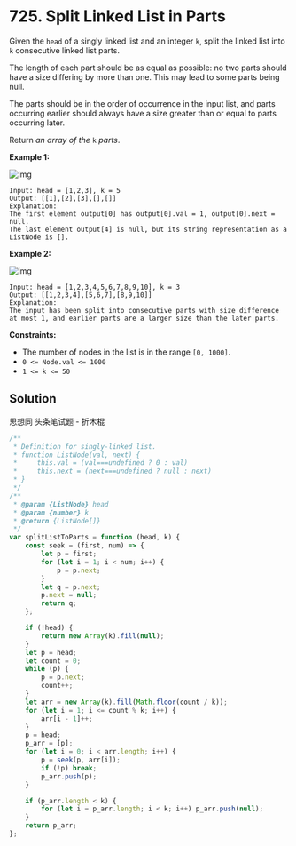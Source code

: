 # 725. Split Linked List in Parts

Given the `head` of a singly linked list and an integer `k`, split the linked list into `k` consecutive linked list parts.

The length of each part should be as equal as possible: no two parts should have a size differing by more than one. This may lead to some parts being null.

The parts should be in the order of occurrence in the input list, and parts occurring earlier should always have a size greater than or equal to parts occurring later.

Return _an array of the_ `k` _parts_.

**Example 1:**

![img](https://assets.leetcode.com/uploads/2021/06/13/split1-lc.jpg)

```
Input: head = [1,2,3], k = 5
Output: [[1],[2],[3],[],[]]
Explanation:
The first element output[0] has output[0].val = 1, output[0].next = null.
The last element output[4] is null, but its string representation as a ListNode is [].
```

**Example 2:**

![img](https://assets.leetcode.com/uploads/2021/06/13/split2-lc.jpg)

```
Input: head = [1,2,3,4,5,6,7,8,9,10], k = 3
Output: [[1,2,3,4],[5,6,7],[8,9,10]]
Explanation:
The input has been split into consecutive parts with size difference at most 1, and earlier parts are a larger size than the later parts.
```

**Constraints:**

-   The number of nodes in the list is in the range `[0, 1000]`.
-   `0 <= Node.val <= 1000`
-   `1 <= k <= 50`

## Solution

思想同 头条笔试题 - 折木棍

```javascript
/**
 * Definition for singly-linked list.
 * function ListNode(val, next) {
 *     this.val = (val===undefined ? 0 : val)
 *     this.next = (next===undefined ? null : next)
 * }
 */
/**
 * @param {ListNode} head
 * @param {number} k
 * @return {ListNode[]}
 */
var splitListToParts = function (head, k) {
    const seek = (first, num) => {
        let p = first;
        for (let i = 1; i < num; i++) {
            p = p.next;
        }
        let q = p.next;
        p.next = null;
        return q;
    };

    if (!head) {
        return new Array(k).fill(null);
    }
    let p = head;
    let count = 0;
    while (p) {
        p = p.next;
        count++;
    }
    let arr = new Array(k).fill(Math.floor(count / k));
    for (let i = 1; i <= count % k; i++) {
        arr[i - 1]++;
    }
    p = head;
    p_arr = [p];
    for (let i = 0; i < arr.length; i++) {
        p = seek(p, arr[i]);
        if (!p) break;
        p_arr.push(p);
    }

    if (p_arr.length < k) {
        for (let i = p_arr.length; i < k; i++) p_arr.push(null);
    }
    return p_arr;
};
```
